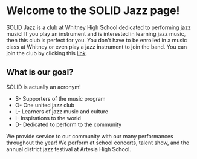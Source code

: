 # Welcome to the SOLID Jazz page!
SOLID Jazz is a club at Whitney High School dedicated to performing jazz music! If you play an instrument and is interested in learning jazz music, then this club is perfect for you. You don't have to be enrolled in a music class at Whitney or even play a jazz instrument to join the band. You can join the club by clicking this [link](https://forms.gle/gj6mPCMLAC7Lpu3c7).
## What is our goal?
SOLID is actually an acronym! 
- S- Supporters of the music program
- O- One united jazz club
- L- Learners of jazz music and culture
- I- Inspirations to the world
- D- Dedicated to perform to the community

We provide service to our community with our many performances throughout the year! We perform at school concerts, talent show, and the annual district jazz festival at Artesia High School. 
